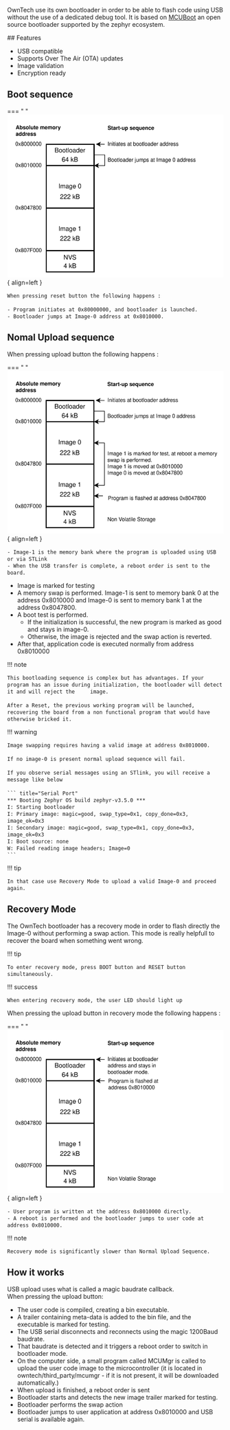 OwnTech use its own bootloader in order to be able to flash code using USB without the use of a dedicated debug tool. 
It is based on [MCUBoot](https://docs.mcuboot.com/) an open source bootloader supported by the zephyr ecosystem. 

## Features

- USB compatible
- Supports Over The Air (OTA) updates
- Image validation 
- Encryption ready

## Boot sequence

=== " "
    ![Memory_map](images/bootloader_boot.drawio.svg){ align=left }


    When pressing reset button the following happens : 
    
    - Program initiates at 0x80000000, and bootloader is launched.
    - Bootloader jumps at Image-0 address at 0x8010000.

## Nomal Upload sequence

   When pressing upload button the following happens : 

=== " "
    ![Memory_map](images/bootloader.drawio.svg){ align=left }
    
    - Image-1 is the memory bank where the program is uploaded using USB or via STLink
    - When the USB transfer is complete, a reboot order is sent to the board. 

- Image is marked for testing
- A memory swap is performed. Image-1 is sent to memory bank 0 at the address 0x8010000 and Image-0 is sent to memory bank 1 at the address 0x8047800. 
- A boot test is performed.
  - If the initialization is successful, the new program is marked as good and stays in image-0.
  - Otherwise, the image is rejected and the swap action is reverted. 
- After that, application code is executed normally from address 0x8010000

!!! note

    This bootloading sequence is complex but has advantages. If your program has an issue during initialization, the bootloader will detect it and will reject the     image. 

    After a Reset, the previous working program will be launched, recovering the board from a non functional program that would have otherwise bricked it.

!!! warning

    Image swapping requires having a valid image at address 0x8010000. 
    
    If no image-0 is present normal upload sequence will fail. 
    
    If you observe serial messages using an STlink, you will receive a message like below 
    
    ``` title="Serial Port"
    *** Booting Zephyr OS build zephyr-v3.5.0 ***
    I: Starting bootloader
    I: Primary image: magic=good, swap_type=0x1, copy_done=0x3, image_ok=0x3
    I: Secondary image: magic=good, swap_type=0x1, copy_done=0x3, image_ok=0x3
    I: Boot source: none
    W: Failed reading image headers; Image=0
    ```

!!! tip 

    In that case use Recovery Mode to upload a valid Image-0 and proceed again.

## Recovery Mode 

The OwnTech bootloader has a recovery mode in order to flash directly the Image-0 without performing a swap action. This mode is really helpfull to recover the board when something went wrong.

!!! tip

    To enter recovery mode, press BOOT button and RESET button simultaneously.  

!!! success

    When entering recovery mode, the user LED should light up
    
When pressing the upload button in recovery mode the following happens : 

=== " "
    ![Memory_map](images/bootloader_recovery.drawio.svg){ align=left }

    - User program is written at the address 0x8010000 directly. 
    - A reboot is performed and the bootloader jumps to user code at address 0x8010000.


!!! note
    
    Recovery mode is significantly slower than Normal Upload Sequence.


## How it works

USB upload uses what is called a magic baudrate callback.  
When pressing the upload button:  

- The user code is compiled, creating a bin executable.
- A trailer containing meta-data is added to the bin file, and the executable is marked for testing.  
- The USB serial disconnects and reconnects using the magic 1200Baud baudrate. 
- That baudrate is detected and it triggers a reboot order to switch in bootloader mode.
- On the computer side, a small program called MCUMgr is called to upload the user code image to the microcontroller (it is located in owntech/third_party/mcumgr - if it is not present, it will be downloaded automatically.)
- When upload is finished, a reboot order is sent
- Bootloader starts and detects the new image trailer marked for testing.
- Bootloader performs the swap action
- Bootloader jumps to user application at address 0x8010000 and USB serial is available again.
